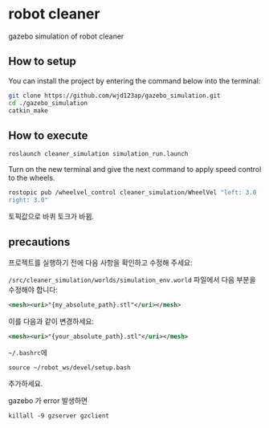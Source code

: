 # robot cleaner

 gazebo simulation of robot cleaner 

## How to setup

You can install the project by entering the command below into the terminal:
```bash
git clone https://github.com/wjd123ap/gazebo_simulation.git
cd ./gazebo_simulation
catkin_make
```
## How to execute 
```bash
roslaunch cleaner_simulation simulation_run.launch
```
Turn on the new terminal and give the next command to apply speed control to the wheels.
```bash
rostopic pub /wheelvel_control cleaner_simulation/WheelVel "left: 3.0
right: 3.0" 
```



토픽값으로 바퀴 토크가 바뀜.

## precautions

프로젝트를 실행하기 전에 다음 사항을 확인하고 수정해 주세요:

`/src/cleaner_simulation/worlds/simulation_env.world` 파일에서 다음 부분을 수정해야 합니다:

```xml
<mesh><uri>"{my_absolute_path}.stl"</uri></mesh>
```
이를 다음과 같이 변경하세요:
```xml
<mesh><uri>"{your_absolute_path}.stl"</uri></mesh>
```
`~/.bashrc`에
```
source ~/robot_ws/devel/setup.bash
```
추가하세요.

gazebo 가 error 발생하면
```
killall -9 gzserver gzclient
```

